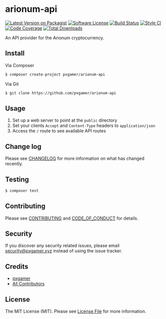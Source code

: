 # arionum-api

[![Latest Version on Packagist][ico-version]][link-packagist]
[![Software License][ico-license]](LICENSE.md)
[![Build Status][ico-travis]][link-travis]
[![Style CI][ico-styleci]][link-styleci]
[![Code Coverage][ico-code-quality]][link-code-quality]
[![Total Downloads][ico-downloads]][link-downloads]

An API provider for the Arionum cryptocurrency.

## Install

Via Composer

```bash
$ composer create-project pxgamer/arionum-api
```

Via Git

```bash
$ git clone https://github.com/pxgamer/arionum-api
```

## Usage

1. Set up a web server to point at the `public` directory
1. Set your clients `Accept` and `Content-Type` headers to `application/json`
1. Access the `/` route to see available API routes

## Change log

Please see [CHANGELOG](CHANGELOG.md) for more information on what has changed recently.

## Testing

```bash
$ composer test
```

## Contributing

Please see [CONTRIBUTING](.github/CONTRIBUTING.md) and [CODE_OF_CONDUCT](.github/CODE_OF_CONDUCT.md) for details.

## Security

If you discover any security related issues, please email security@pxgamer.xyz instead of using the issue tracker.

## Credits

- [pxgamer][link-author]
- [All Contributors][link-contributors]

## License

The MIT License (MIT). Please see [License File](LICENSE.md) for more information.

[ico-version]: https://img.shields.io/packagist/v/pxgamer/arionum-api.svg?style=flat-square
[ico-license]: https://img.shields.io/badge/license-MIT-brightgreen.svg?style=flat-square
[ico-travis]: https://img.shields.io/travis/pxgamer/arionum-api/master.svg?style=flat-square
[ico-styleci]: https://styleci.io/repos/162284788/shield
[ico-code-quality]: https://img.shields.io/codecov/c/github/pxgamer/arionum-api.svg?style=flat-square
[ico-downloads]: https://img.shields.io/packagist/dt/pxgamer/arionum-api.svg?style=flat-square

[link-packagist]: https://packagist.org/packages/pxgamer/arionum-api
[link-travis]: https://travis-ci.com/pxgamer/arionum-api
[link-styleci]: https://styleci.io/repos/162284788
[link-code-quality]: https://codecov.io/gh/pxgamer/arionum-api
[link-downloads]: https://packagist.org/packages/pxgamer/arionum-api
[link-author]: https://github.com/pxgamer
[link-contributors]: ../../contributors
